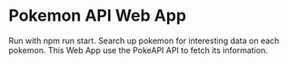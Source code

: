 # Pokemon API Web App

Run with npm run start.
Search up pokemon for interesting data on each pokemon.
This Web App use the PokeAPI API to fetch its information.
